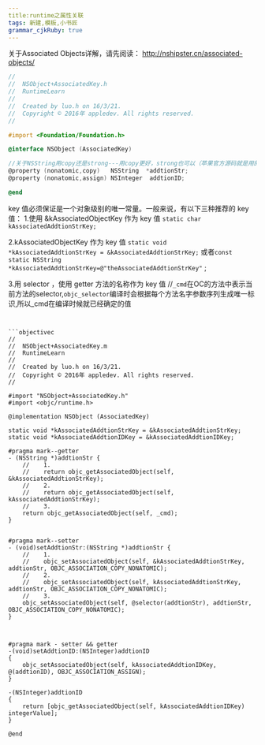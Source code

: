 ```yaml
---
title:runtime之属性关联
tags: 新建,模板,小书匠
grammar_cjkRuby: true
---
```


关于Associated Objects详解，请先阅读：
http://nshipster.cn/associated-objects/


```objectivec
//
//  NSObject+AssociatedKey.h
//  RuntimeLearn
//
//  Created by luo.h on 16/3/21.
//  Copyright © 2016年 appledev. All rights reserved.
//

#import <Foundation/Foundation.h>

@interface NSObject (AssociatedKey)

//关于NSString用copy还是strong---用copy更好，strong也可以（苹果官方源码就是用的strong）
@property (nonatomic,copy)   NSString  *addtionStr;
@property (nonatomic,assign) NSInteger  addtionID;

@end

```


key 值必须保证是一个对象级别的唯一常量。一般来说，有以下三种推荐的 key 值：
1.使用 &kAssociatedObjectKey 作为 key 值
`static char kAssociatedAddtionStrKey;`

2.kAssociatedObjectKey 作为 key 值
`static void *kAssociatedAddtionStrKey = &kAssociatedAddtionStrKey;`
或者`const static NSString *kAssociatedAddtionStrKey=@"theAssociatedAddtionStrKey"` ;

3.用 selector ，使用 getter 方法的名称作为 key 值
//`_cmd`在OC的方法中表示当前方法的selector,`objc_selector`编译时会根据每个方法名字参数序列生成唯一标识,所以_cmd在编译时候就已经确定的值
```


```objectivec
//
//  NSObject+AssociatedKey.m
//  RuntimeLearn
//
//  Created by luo.h on 16/3/21.
//  Copyright © 2016年 appledev. All rights reserved.
//

#import "NSObject+AssociatedKey.h"
#import <objc/runtime.h>

@implementation NSObject (AssociatedKey)

static void *kAssociatedAddtionStrKey = &kAssociatedAddtionStrKey;
static void *kAssociatedAddtionIDKey = &kAssociatedAddtionIDKey;

#pragma mark--getter
- (NSString *)addtionStr {
    //    1.
    //    return objc_getAssociatedObject(self, &kAssociatedAddtionStrKey);
    //    2.
    //    return objc_getAssociatedObject(self, kAssociatedAddtionStrKey);
    //    3.
    return objc_getAssociatedObject(self, _cmd);
}


#pragma mark--setter
- (void)setAddtionStr:(NSString *)addtionStr {
    //    1.
    //    objc_setAssociatedObject(self, &kAssociatedAddtionStrKey, addtionStr, OBJC_ASSOCIATION_COPY_NONATOMIC);
    //    2.
    //    objc_setAssociatedObject(self, kAssociatedAddtionStrKey, addtionStr, OBJC_ASSOCIATION_COPY_NONATOMIC);
    //    3.
    objc_setAssociatedObject(self, @selector(addtionStr), addtionStr, OBJC_ASSOCIATION_COPY_NONATOMIC);
}



#pragma mark - setter && getter
-(void)setAddtionID:(NSInteger)addtionID
{
    objc_setAssociatedObject(self, kAssociatedAddtionIDKey, @(addtionID), OBJC_ASSOCIATION_ASSIGN);
}

-(NSInteger)addtionID
{
    return [objc_getAssociatedObject(self, kAssociatedAddtionIDKey) integerValue];
}

@end

```


